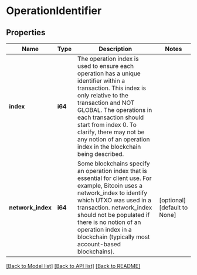# OperationIdentifier

## Properties
Name | Type | Description | Notes
------------ | ------------- | ------------- | -------------
**index** | **i64** | The operation index is used to ensure each operation has a unique identifier within a transaction. This index is only relative to the transaction and NOT GLOBAL. The operations in each transaction should start from index 0.  To clarify, there may not be any notion of an operation index in the blockchain being described.  | 
**network_index** | **i64** | Some blockchains specify an operation index that is essential for client use. For example, Bitcoin uses a network_index to identify which UTXO was used in a transaction.  network_index should not be populated if there is no notion of an operation index in a blockchain (typically most account-based blockchains).  | [optional] [default to None]

[[Back to Model list]](../README.md#documentation-for-models) [[Back to API list]](../README.md#documentation-for-api-endpoints) [[Back to README]](../README.md)


